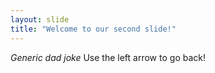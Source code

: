 ```yaml
---
layout: slide
title: "Welcome to our second slide!"
---
```

*Generic dad joke*
Use the left arrow to go back!
